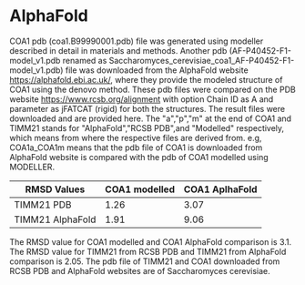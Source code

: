 # AlphaFold
COA1 pdb (coa1.B99990001.pdb) file was generated using modeller described in detail in materials and methods.
Another pdb (AF-P40452-F1-model_v1.pdb renamed as Saccharomyces_cerevisiae_coa1_AF-P40452-F1-model_v1.pdb) file was downloaded from the AlphaFold website https://alphafold.ebi.ac.uk/, where they provide the modeled structure of COA1 using the denovo method.
These pdb files were compared on the PDB website https://www.rcsb.org/alignment with option Chain ID as A and parameter as jFATCAT (rigid) for both the structures.
The result files were downloaded and are provided here.
The "a","p","m" at the end of COA1 and TIMM21 stands for "AlphaFold","RCSB PDB",and "Modelled" respectively, which means from where the respective files are derived from. e.g, COA1a_COA1m means that the pdb file of COA1 is downloaded from AlphaFold website is compared with the pdb of COA1 modelled using MODELLER.

|    RMSD Values   | COA1 modelled | COA1 AplhaFold |
| ---------------- | ------------- | -------------- |
| TIMM21 PDB       | 1.26          | 3.07           |
| TIMM21 AlphaFold | 1.91          | 9.06           |

The RMSD value for COA1 modelled and COA1 AlphaFold comparison is 3.1.
The RMSD value for TIMM21 from RCSB PDB and TIMM21 from AlphaFold comparison is 2.05.
The pdb file of TIMM21 and COA1 downloaded from RCSB PDB and AlphaFold websites are of Saccharomyces cerevisiae.
